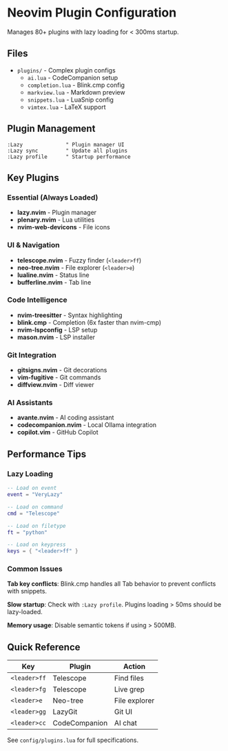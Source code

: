 # Neovim Plugin Configuration

Manages 80+ plugins with lazy loading for < 300ms startup.

## Files
- `plugins/` - Complex plugin configs
  - `ai.lua` - CodeCompanion setup
  - `completion.lua` - Blink.cmp config
  - `markview.lua` - Markdown preview
  - `snippets.lua` - LuaSnip config
  - `vimtex.lua` - LaTeX support

## Plugin Management
```vim
:Lazy              " Plugin manager UI
:Lazy sync         " Update all plugins
:Lazy profile      " Startup performance
```

## Key Plugins

### Essential (Always Loaded)
- **lazy.nvim** - Plugin manager
- **plenary.nvim** - Lua utilities
- **nvim-web-devicons** - File icons

### UI & Navigation
- **telescope.nvim** - Fuzzy finder (`<leader>ff`)
- **neo-tree.nvim** - File explorer (`<leader>e`)
- **lualine.nvim** - Status line
- **bufferline.nvim** - Tab line

### Code Intelligence
- **nvim-treesitter** - Syntax highlighting
- **blink.cmp** - Completion (6x faster than nvim-cmp)
- **nvim-lspconfig** - LSP setup
- **mason.nvim** - LSP installer

### Git Integration
- **gitsigns.nvim** - Git decorations
- **vim-fugitive** - Git commands
- **diffview.nvim** - Diff viewer

### AI Assistants
- **avante.nvim** - AI coding assistant
- **codecompanion.nvim** - Local Ollama integration
- **copilot.vim** - GitHub Copilot

## Performance Tips

### Lazy Loading
```lua
-- Load on event
event = "VeryLazy"

-- Load on command
cmd = "Telescope"

-- Load on filetype
ft = "python"

-- Load on keypress
keys = { "<leader>ff" }
```

### Common Issues

**Tab key conflicts**: Blink.cmp handles all Tab behavior to prevent conflicts with snippets.

**Slow startup**: Check with `:Lazy profile`. Plugins loading > 50ms should be lazy-loaded.

**Memory usage**: Disable semantic tokens if using > 500MB.

## Quick Reference
| Key | Plugin | Action |
|-----|--------|--------|
| `<leader>ff` | Telescope | Find files |
| `<leader>fg` | Telescope | Live grep |
| `<leader>e` | Neo-tree | File explorer |
| `<leader>gg` | LazyGit | Git UI |
| `<leader>cc` | CodeCompanion | AI chat |

See `config/plugins.lua` for full specifications.